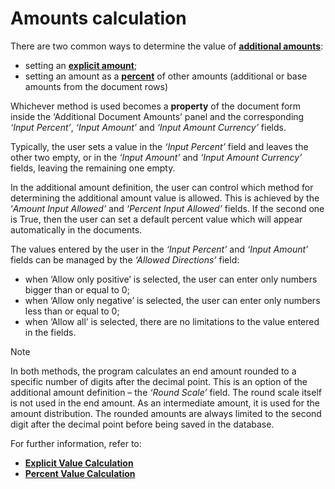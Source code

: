 # Amounts calculation

There are two common ways to determine the value of **[additional amounts](https://github.com/ErpNetDocs/tech/blob/master/advanced/documents/additional-amounts/index.md)**:

- setting an **[explicit amount](https://github.com/ErpNetDocs/tech/blob/master/advanced/documents/additional-amounts/amounts-calculation/explicit-calculation.md)**;
- setting an amount as a **[percent](https://github.com/ErpNetDocs/tech/blob/master/advanced/documents/additional-amounts/amounts-calculation/percent-calculation.md)** of other amounts (additional or base amounts from the document rows)

Whichever method is used becomes a **property** of the document form inside the ‘Additional Document Amounts’ panel and the corresponding _‘Input Percent’_, _‘Input Amount’_ and _‘Input Amount Currency’_ fields. 

Typically, the user sets a value in the _‘Input Percent’_ field and leaves the other two empty, or in the _‘Input Amount’_ and _‘Input Amount Currency’_ fields, leaving the remaining one empty.

In the additional amount definition, the user can control which method for determining the additional amount value is allowed. This is achieved by the ‘_Amount Input Allowed’_ and _‘Percent Input Allowed’_ fields. If the second one is True, then the user can set a default percent value which will appear automatically in the documents.

The values entered by the user in the _‘Input Percent’_ and _‘Input Amount’_ fields can be managed by the _‘Allowed Directions’_ field:

- when ‘Allow only positive’ is selected, the user can enter only numbers bigger than or equal to 0;
- when ‘Allow only negative’ is selected, the user can enter only numbers less than or equal to 0;
- when ‘Allow all’ is selected, there are no limitations to the value entered in the fields.

> [!NOTE]
> In both methods, the program calculates an end amount rounded to a specific number of digits after the decimal point. This is an option of the additional amount definition – the _‘Round Scale’_ field. The round scale itself is not used in the end amount. As an intermediate amount, it is used for the amount distribution. The rounded amounts are always limited to the second digit after the decimal point before being saved in the database.
 
For further information, refer to:

- **[Explicit Value Calculation](https://github.com/ErpNetDocs/tech/blob/master/advanced/documents/additional-amounts/amounts-calculation/explicit-calculation.md)**
- **[Percent Value Calculation](https://github.com/ErpNetDocs/tech/blob/master/advanced/documents/additional-amounts/amounts-calculation/percent-calculation.md)**
